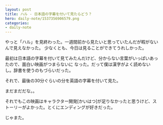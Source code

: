 ```yaml
---
layout: post
title: ハル - 日本語の字幕を付いて見たらどう？
hero: daily-note/1537356906579.png
categories:
- daily-note
---
```


やっと「ハル」を見終わった。一週間前から見たいと思っていたんだが暇がないんで見えなかった。
少なくとも、今日は見ることができてうれしかった。

最初は日本語の字幕を付いて見てみたんだけど、分からない言葉がいっぱいあったので、面白い映画がつまらないに なった。だって僕は漢字がよく読めないし。辞書を使うのもづらいだった。

それで、最後の30分ぐらいの分を英語の字幕を付いて見た。

まだまだだな。。

それでもこの映画はキャラクター開発[かいはつ]が足りなかったと思うけど、ストーリーがよかった。とくにエンディングが好きだった。

じゃまた。
